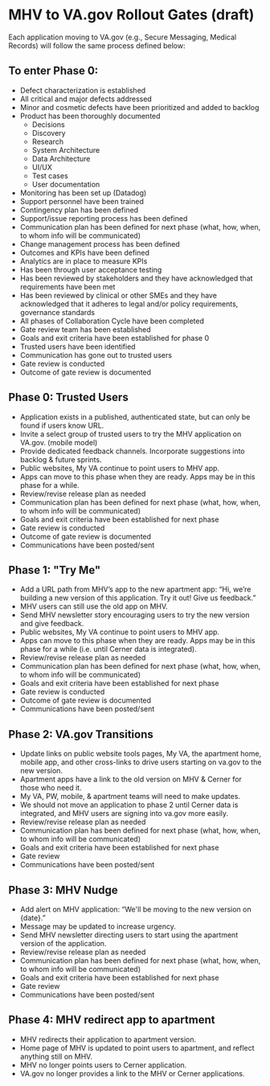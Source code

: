 # MHV to VA.gov Rollout Gates (draft)
Each application moving to VA.gov (e.g., Secure Messaging, Medical Records) will follow the same process defined below:

## To enter Phase 0:
- Defect characterization is established
- All critical and major defects addressed
- Minor and cosmetic defects have been prioritized and added to backlog
- Product has been thoroughly documented
	- Decisions
	- Discovery
	- Research
	- System Architecture
	- Data Architecture
	- UI/UX
	- Test cases
	- User documentation
- Monitoring has been set up (Datadog)
- Support personnel have been trained
- Contingency plan has been defined
- Support/issue reporting process has been defined
- Communication plan has been defined for next phase (what, how, when, to whom info will be communicated)
- Change management process has been defined
- Outcomes and KPIs have been defined
- Analytics are in place to measure KPIs
- Has been through user acceptance testing
- Has been reviewed by stakeholders and they have acknowledged that requirements have been met
- Has been reviewed by clinical or other SMEs and they have acknowledged that it adheres to legal and/or policy requirements, governance standards
- All phases of Collaboration Cycle have been completed
- Gate review team has been established
- Goals and exit criteria have been established for phase 0
- Trusted users have been identified
- Communication has gone out to trusted users
- Gate review is conducted
- Outcome of gate review is documented

## Phase 0: Trusted Users
- Application exists in a published, authenticated state, but can only be found if users know URL. 
- Invite a select group of trusted users to try the MHV application on VA.gov. (mobile model) 
- Provide dedicated feedback channels.  Incorporate suggestions into backlog & future sprints. 
- Public websites, My VA continue to point users to MHV app. 
- Apps can move to this phase when they are ready. Apps may be in this phase for a while. 
- Review/revise release plan as needed
- Communication plan has been defined for next phase (what, how, when, to whom info will be communicated)
- Goals and exit criteria have been established for next phase
- Gate review is conducted
- Outcome of gate review is documented
- Communications have been posted/sent
  
## Phase 1: "Try Me"
- Add a URL path from MHV’s app to the new apartment app: “Hi, we’re building a new version of this application. Try it out! Give us feedback.” 
- MHV users can still use the old app on MHV. 
- Send MHV newsletter story encouraging users to try the new version and give feedback. 
- Public websites, My VA continue to point users to MHV app. 
- Apps can move to this phase when they are ready. Apps may be in this phase for a while (i.e. until Cerner data is integrated). 
- Review/revise release plan as needed
- Communication plan has been defined for next phase (what, how, when, to whom info will be communicated)
- Goals and exit criteria have been established for next phase
- Gate review is conducted
- Outcome of gate review is documented
- Communications have been posted/sent

## Phase 2: VA.gov Transitions
- Update links on public website tools pages, My VA, the apartment home, mobile app, and other cross-links to drive users starting on va.gov to the new version.   
- Apartment apps have a link to the old version on MHV & Cerner for those who need it.
- My VA, PW, mobile, & apartment teams will need to make updates. 
- We should not move an application to phase 2 until Cerner data is integrated, and MHV users are signing into va.gov more easily. 
- Review/revise release plan as needed
- Communication plan has been defined for next phase (what, how, when, to whom info will be communicated)
- Goals and exit criteria have been established for next phase
- Gate review
- Communications have been posted/sent

## Phase 3: MHV Nudge
- Add alert on MHV application: “We'll be moving to the new version on {date}.” 
- Message may be updated to increase urgency.
- Send MHV newsletter directing users to start using the apartment version of the application. 
- Review/revise release plan as needed
- Communication plan has been defined for next phase (what, how, when, to whom info will be communicated)
- Goals and exit criteria have been established for next phase
- Gate review
- Communications have been posted/sent

## Phase 4:  MHV redirect app to apartment
- MHV redirects their application to apartment version. 
- Home page of MHV is updated to point users to apartment, and reflect anything still on MHV. 
- MHV no longer points users to Cerner application. 
- VA.gov no longer provides a link to the MHV or Cerner applications.
